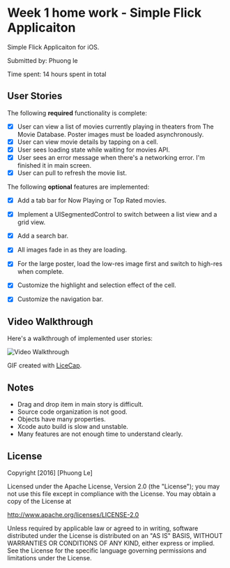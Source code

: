 # Week 1 home work - Simple Flick Applicaiton


Simple Flick Applicaiton for iOS.

Submitted by: Phuong le

Time spent: 14 hours spent in total


## User Stories


The following **required** functionality is complete:

* [x] User can view a list of movies currently playing in theaters from The Movie Database. Poster images must be loaded asynchronously.
* [x] User can view movie details by tapping on a cell.
* [x] User sees loading state while waiting for movies API.
* [x] User sees an error message when there's a networking error. I'm finished it in main screen.
* [x] User can pull to refresh the movie list.

The following **optional** features are implemented:

* [x] Add a tab bar for Now Playing or Top Rated movies.
* [x] Implement a UISegmentedControl to switch between a list view and a grid view.
* [x] Add a search bar.
* [x] All images fade in as they are loading.
* [x] For the large poster, load the low-res image first and switch to high-res when complete.
* [x] Customize the highlight and selection effect of the cell.
* [x] Customize the navigation bar.



## Video Walkthrough 


Here's a walkthrough of implemented user stories:

![Video Walkthrough](walkthrough.gif)

GIF created with [LiceCap](http://www.cockos.com/licecap/).

## Notes

- Drag and drop item in main story is difficult.
- Source code organization is not good.
- Objects have many properties.
- Xcode auto build is slow and unstable.
- Many features are not enough time to understand clearly.

## License

Copyright [2016] [Phuong Le]

Licensed under the Apache License, Version 2.0 (the "License");
you may not use this file except in compliance with the License.
You may obtain a copy of the License at

http://www.apache.org/licenses/LICENSE-2.0

Unless required by applicable law or agreed to in writing, software
distributed under the License is distributed on an "AS IS" BASIS,
WITHOUT WARRANTIES OR CONDITIONS OF ANY KIND, either express or implied.
See the License for the specific language governing permissions and
limitations under the License.
